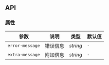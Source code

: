 ## API

### 属性

| 参数              | 说明      | 类型 | 默认值 | 
|-----------------|---------| --- | -- | 
| `error-message` | 错误信息    | _string_ | `-` |
| `extra-message` | 附加信息 | _string_ | `-` |